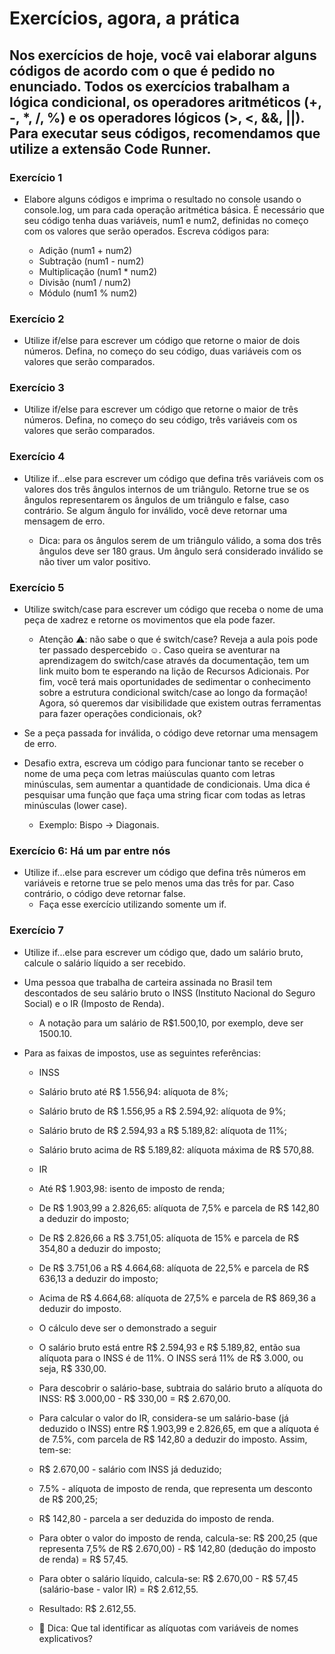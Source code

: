 # Exercícios, agora, a prática
## Nos exercícios de hoje, você vai elaborar alguns códigos de acordo com o que é pedido no enunciado. Todos os exercícios trabalham a lógica condicional, os operadores aritméticos (+, -, *, /, %) e os operadores lógicos (>, <, &&, ||). Para executar seus códigos, recomendamos que utilize a extensão Code Runner.

### Exercício 1
- Elabore alguns códigos e imprima o resultado no console usando o console.log, um para cada operação aritmética básica. É necessário que seu código tenha duas variáveis, num1 e num2, definidas no começo com os valores que serão operados. Escreva códigos para:

    * Adição (num1 + num2)
    * Subtração (num1 - num2)
    * Multiplicação (num1 * num2)
    * Divisão (num1 / num2)
    * Módulo (num1 % num2)

### Exercício 2
- Utilize if/else para escrever um código que retorne o maior de dois números. Defina, no começo do seu código, duas variáveis com os valores que serão comparados.

### Exercício 3
- Utilize if/else para escrever um código que retorne o maior de três números. Defina, no começo do seu código, três variáveis com os valores que serão comparados.

### Exercício 4
- Utilize if...else para escrever um código que defina três variáveis com os valores dos três ângulos internos de um triângulo. Retorne true se os ângulos representarem os ângulos de um triângulo e false, caso contrário. Se algum ângulo for inválido, você deve retornar uma mensagem de erro.

    * Dica: para os ângulos serem de um triângulo válido, a soma dos três ângulos deve ser 180 graus. Um ângulo será considerado inválido se não tiver um valor positivo.

### Exercício 5
- Utilize switch/case para escrever um código que receba o nome de uma peça de xadrez e retorne os movimentos que ela pode fazer.

    * Atenção ⚠️: não sabe o que é switch/case? Reveja a aula pois pode ter passado despercebido ☺️. Caso queira se aventurar na aprendizagem do switch/case através da documentação, tem um link muito bom te esperando na lição de Recursos Adicionais. Por fim, você terá mais oportunidades de sedimentar o conhecimento sobre a estrutura condicional switch/case ao longo da formação! Agora, só queremos dar visibilidade que existem outras ferramentas para fazer operações condicionais, ok?

- Se a peça passada for inválida, o código deve retornar uma mensagem de erro.
- Desafio extra, escreva um código para funcionar tanto se receber o nome de uma peça com letras maiúsculas quanto com letras minúsculas, sem aumentar a quantidade de condicionais. Uma dica é pesquisar uma função que faça uma string ficar com todas as letras minúsculas (lower case).

    * Exemplo: Bispo -> Diagonais.

### Exercício 6: Há um par entre nós
- Utilize if...else para escrever um código que defina três números em variáveis e retorne true se pelo menos uma das três for par. Caso contrário, o código deve retornar false.
    * Faça esse exercício utilizando somente um if.

### Exercício 7
- Utilize if...else para escrever um código que, dado um salário bruto, calcule o salário líquido a ser recebido.

- Uma pessoa que trabalha de carteira assinada no Brasil tem descontados de seu salário bruto o INSS (Instituto Nacional do Seguro Social) e o IR (Imposto de Renda).

    * A notação para um salário de R$1.500,10, por exemplo, deve ser 1500.10.

- Para as faixas de impostos, use as seguintes referências:

    * INSS
    * Salário bruto até R$ 1.556,94: alíquota de 8%;
    * Salário bruto de R$ 1.556,95 a R$ 2.594,92: alíquota de 9%;
    * Salário bruto de R$ 2.594,93 a R$ 5.189,82: alíquota de 11%;
    * Salário bruto acima de R$ 5.189,82: alíquota máxima de R$ 570,88.

    * IR
    * Até R$ 1.903,98: isento de imposto de renda;
    * De R$ 1.903,99 a 2.826,65: alíquota de 7,5% e parcela de R$ 142,80 a deduzir do imposto;
    * De R$ 2.826,66 a R$ 3.751,05: alíquota de 15% e parcela de R$ 354,80 a deduzir do imposto;
    * De R$ 3.751,06 a R$ 4.664,68: alíquota de 22,5% e parcela de R$ 636,13 a deduzir do imposto;
    * Acima de R$ 4.664,68: alíquota de 27,5% e parcela de R$ 869,36 a deduzir do imposto.
    * O cálculo deve ser o demonstrado a seguir
    * O salário bruto está entre R$ 2.594,93 e R$ 5.189,82, então sua alíquota para o INSS é de 11%. O INSS será 11% de R$ 3.000, ou seja, R$ 330,00.
    
    * Para descobrir o salário-base, subtraia do salário bruto a alíquota do INSS: R$ 3.000,00 - R$ 330,00 = R$ 2.670,00.
    * Para calcular o valor do IR, considera-se um salário-base (já deduzido o INSS) entre R$ 1.903,99 e 2.826,65, em que a alíquota é de 7.5%, com parcela de R$ 142,80 a deduzir do imposto. Assim, tem-se:
    * R$ 2.670,00 - salário com INSS já deduzido;
    * 7.5% - alíquota de imposto de renda, que representa um desconto de R$ 200,25;
    * R$ 142,80 - parcela a ser deduzida do imposto de renda.
    * Para obter o valor do imposto de renda, calcula-se: R$ 200,25 (que representa 7,5% de R$ 2.670,00) - R$ 142,80 (dedução do imposto de renda) = R$ 57,45.
    * Para obter o salário líquido, calcula-se: R$ 2.670,00 - R$ 57,45 (salário-base - valor IR) = R$ 2.612,55.
    * Resultado: R$ 2.612,55.
    
    * 👀 Dica: Que tal identificar as alíquotas com variáveis de nomes explicativos?